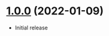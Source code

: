 <a name="1.0.0"></a>
# [1.0.0](https://github.com/faker-javascript/gender) (2022-01-09)
* Initial release
